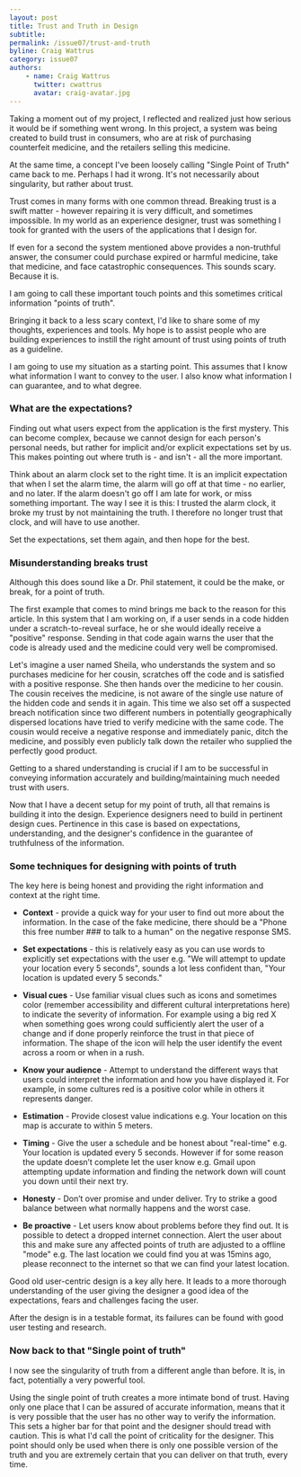 ```yaml
---
layout: post
title: Trust and Truth in Design
subtitle: 
permalink: /issue07/trust-and-truth
byline: Craig Wattrus
category: issue07
authors:
    - name: Craig Wattrus
      twitter: cwattrus
      avatar: craig-avatar.jpg
---
```

Taking a moment out of my project, I reflected and realized just how serious it would be if something went wrong. In this project, a system was being created to build trust in consumers, who are at risk of purchasing counterfeit medicine, and the retailers selling this medicine.

At the same time, a concept I've been loosely calling "Single Point of Truth" came back to me. Perhaps I had it wrong. It's not necessarily about singularity, but rather about trust.

Trust comes in many forms with one common thread. Breaking trust is a swift matter - however repairing it is very difficult, and sometimes impossible. In my world as an experience designer, trust was something I took for granted with the users of the applications that I design for.

If even for a second the system mentioned above provides a non-truthful answer, the consumer could purchase expired or harmful medicine, take that medicine, and face catastrophic consequences. This sounds scary. Because it is.

I am going to call these important touch points and this sometimes critical information "points of truth".

Bringing it back to a less scary context, I'd like to share some of my thoughts, experiences and tools. My hope is to assist people who are building experiences to instill the right amount of trust using points of truth as a guideline.

I am going to use my situation as a starting point. This assumes that I know what information I want to convey to the user. I also know what information I can guarantee, and to what degree.

### What are the expectations?

Finding out what users expect from the application is the first mystery. This can become complex, because we cannot design for each person's personal needs, but rather for implicit and/or explicit expectations set by us. This makes pointing out where truth is - and isn't - all the more important.

Think about an alarm clock set to the right time. It is an implicit expectation that when I set the alarm time, the alarm will go off at that time - no earlier, and no later. If the alarm doesn't go off I am late for work, or miss something important. The way I see it is this: I trusted the alarm clock, it broke my trust by not maintaining the truth. I therefore no longer trust that clock, and will have to use another.

Set the expectations, set them again, and then hope for the best.

### Misunderstanding breaks trust

Although this does sound like a Dr. Phil statement, it could be the make, or break, for a point of truth.

The first example that comes to mind brings me back to the reason for this article. In this system that I am working on, if a user sends in a code hidden under a scratch-to-reveal surface, he or she would ideally receive a "positive" response. Sending in that code again warns the user that the code is already used and the medicine could very well be compromised.

Let's imagine a user named Sheila, who understands the system and so purchases medicine for her cousin, scratches off the code and is satisfied with a positive response. She then hands over the medicine to her cousin. The cousin receives the medicine, is not aware of the single use nature of the hidden code and sends it in again. This time we also set off a suspected breach notification since two different numbers in potentially geographically dispersed locations have tried to verify medicine with the same code. The cousin would receive a negative response and immediately panic, ditch the medicine, and possibly even publicly talk down the retailer who supplied the perfectly good product.

Getting to a shared understanding is crucial if I am to be successful in conveying information accurately and building/maintaining much needed trust with users.

Now that I have a decent setup for my point of truth, all that remains is building it into the design. Experience designers need to build in pertinent design cues. Pertinence in this case is based on expectations, understanding, and the designer's confidence in the guarantee of truthfulness of the information.

### Some techniques for designing with points of truth

The key here is being honest and providing the right information and context at the right time.

- **Context** - provide a quick way for your user to find out more about the information. In the case of the fake medicine, there should be a "Phone this free number ### to talk to a human" on the negative response SMS.

- **Set expectations** - this is relatively easy as you can use words to explicitly set expectations with the user e.g. "We will attempt to update your location every 5 seconds", sounds a lot less confident than, "Your location is updated every 5 seconds."

- **Visual cues** - Use familiar visual clues such as icons and sometimes color (remember accessibility and different cultural interpretations here) to indicate the severity of information. For example using a big red X when something goes wrong could sufficiently alert the user of a change and if done properly reinforce the trust in that piece of information. The shape of the icon will help the user identify the event across a room or when in a rush.

- **Know your audience** - Attempt to understand the different ways that users could interpret the information and how you have displayed it. For example, in some cultures red is a positive color while in others it represents danger. 

- **Estimation** - Provide closest value indications e.g. Your location on this map is accurate to within 5 meters.

- **Timing** - Give the user a schedule and be honest about "real-time" e.g. Your location is updated every 5 seconds. However if for some reason the update doesn’t complete let the user know e.g. Gmail upon attempting update information and finding the network down will count you down until their next try.

- **Honesty** - Don’t over promise and under deliver. Try to strike a good balance between what normally happens and the worst case.

- **Be proactive** - Let users know about problems before they find out. It is possible to detect a dropped internet connection. Alert the user about this and make sure any affected points of truth are adjusted to a offline "mode" e.g. The last location we could find you at was 15mins ago, please reconnect to the internet so that we can find your latest location.

Good old user-centric design is a key ally here. It leads to a more thorough understanding of the user giving the designer a good idea of the expectations, fears and challenges facing the user. 

After the design is in a testable format, its failures can be found with good user testing and research.

### Now back to that "Single point of truth"

I now see the singularity of truth from a different angle than before. It is, in fact, potentially a very powerful tool.

Using the single point of truth creates a more intimate bond of trust. Having only one place that I can be assured of accurate information, means that it is very possible that the user has no other way to verify the information. This sets a higher bar for that point and the designer should tread with caution. This is what I'd call the point of criticality for the designer. This point should only be used when there is only one possible version of the truth and you are extremely certain that you can deliver on that truth, every time.